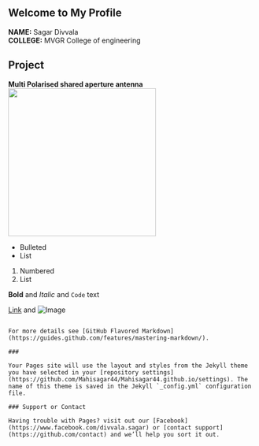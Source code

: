 ## Welcome to My Profile
**NAME:** Sagar Divvala <br>
**COLLEGE:** MVGR College of engineering <br>


## Project

**Multi Polarised shared aperture antenna**
<img src="https://lh3.googleusercontent.com/hUA6L9wE06PjixZ5ZKclUbKj2A8iSdrGWqFjnv_7Ie3aRzFbjpFw00suIL9Uu91788mcaom40dvBDKJhndU-YnuBMVYplHWNMPrQEKsEX_L6PGlm21ekSsxFEa5TFNwOu0QleZ-71U6dxs-I7Mmliw1CxpmDW1RG1pNi5_NjUiUrTm0mOGcl6uYZTLun4-baFh-3MDONPhocTOv9MokvWjU6KB3QBqy5K88JOz9bPws4fh32KZE36qvz9mJRhs3jlwrmB2I5Ng8jJHAJgdPsR5lb6fNL6K37tcBPG97E2wNY-qZpMuU7uE4lA9DdXxyVoF9A22rCDAPu1lJ2MmP42obt83nYWqlb1wF1ZjlBIbBubcpWX80bg-VAJkQs76nP8CQUaJk6dH76pmLoGzwSFBzvXrv_IjVwBP8ipbhIhYRy4WTLg_wCSyp-xAszZzDPDdD_RBbbHtLRjM_odfrs50bpRrYwLjD1HeV9Ji4_uroTPeSMQrqXbZDNnEHxpjNteNA6w5XOYu6eYFfd5KAT0WDUnLyBPBFHu8q79-XtaF1sq5giQRxrjmzzNYLGmhmYNaXgkgRWf-omwJiwAvqI3dnvcyICDUL_eBAPqhVMC1gFi5UZqvIuT6aviZrAaw7F9pC0Pp14khQBaHLNJeQlr7gpWg=s608-no" width="300" height="300"><br>

- Bulleted
- List

1. Numbered
2. List

**Bold** and _Italic_ and `Code` text

[Link](https://photos.app.goo.gl/JT2UExEvQJmz7STa9) and ![Image](https://photos.app.goo.gl/JT2UExEvQJmz7STa9)
```

For more details see [GitHub Flavored Markdown](https://guides.github.com/features/mastering-markdown/).

### 

Your Pages site will use the layout and styles from the Jekyll theme you have selected in your [repository settings](https://github.com/Mahisagar44/Mahisagar44.github.io/settings). The name of this theme is saved in the Jekyll `_config.yml` configuration file.

### Support or Contact

Having trouble with Pages? visit out our [Facebook](https://www.facebook.com/divvala.sagar) or [contact support](https://github.com/contact) and we’ll help you sort it out.
